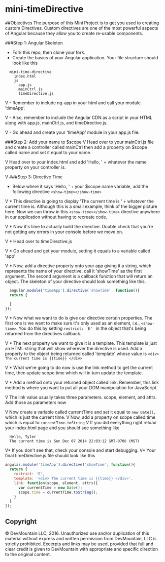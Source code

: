 mini-timeDirective
==================

##Objectives
The purpose of this Mini Project is to get you used to creating custom Directives. Custom directives are one of the most powerful aspects of Angular because they allow you to create re-usable components.

###Step 1: Angular Skeleton 
* Fork this repo, then clone your fork.
* Create the basics of your Angular application. Your file structure should look like this
```
  mini-time-directive
    index.html
    js
      app.js
      mainCtrl.js
      timeDirective.js
```

V - Remember to include ng-app in your html and call your module 'timeApp'.


V - Also, remember to include the Angular CDN as a script in your HTML along with app.js, mainCtrl.js, and timeDirective.js.
 
V - Go ahead and create your 'timeApp' module in your app.js file. 

###Step 2: Add your name to $scope
V Head over to your mainCtrl.js file and create a controller called mainCtrl then add a property on $scope called name and set it equal to your name.

V Head over to your index.html and add 'Hello, ' + whatever the name property on your controller is. 

V ###Step 3: Directive Time
* Below where it says 'Hello, ' + your $scope.name variable, add the following directive ```<show-time></show-time>```


V * This directive is going to display 'The current time is ' + whatever the current time is. Although this is a small example, think of the bigger picture here. Now we can throw in this ```<show-time></show-time>``` directive anywhere in our application without having to recreate code.


V * Now it's time to actually build the directive. Double check that you're not getting any errors in your console before we move on.


V * Head over to timeDirective.js


V * Go ahead and get your module, setting it equals to a variable called 'app'

V * Now, add a directive property onto your app giving it a string, which represents  the name of your directive, call it 'showTime' as the first argument. The second argument is a callback function that will return an object. The skeleton of your directive should look something like this.
```javascript
  angular.module('timeApp').directive('showTime', function(){
  return {

  }
});
```
V * Now what we want to do is give our directive certain properties. The first one is we want to make sure it's only used as an element, i.e., ```<show-time>```. You do this by setting ```restrict: 'E' ``` in the object that's being returned from the directives callback.

V * The next property we want to give it is a template. This template is just an HTML string that will show wherever the directive is used. Add a property to the object being returned called 'template' whose value is ```<div> The current time is {{time}} </div>```

V * What we're going to do now is use the link method to get the current time, then update scope.time which will in turn update the template.

V * Add a method onto your returned object called link. Remember, this link method is where you want to put all your DOM manipulation for JavaScript. 

V The link value usually takes three parameters. scope, element, and attrs. Add those as parameters now

V Now create a variable called currentTime and set it equal to ```new Date()```, which is just the current time.
V Now, add a property on scope called time which is equal to  ```currentTime.toString```
V If you did everything right reload your index.html page and you should see something like
```
  Hello, Tyler
  The current time is Sun Dec 07 2014 22:03:12 GMT-0700 (MST)
```
V* If you don't see that, check your console and start debugging.
V* Your final timeDirective.js file should look like this
```javascript
angular.module('timeApp').directive('showTime', function(){
  return {
    restrict: 'E',
    template: '<div> The current time is {{time}} </div>',
    link: function(scope, element, attrs){
      var currentTime = new Date();
      scope.time = currentTime.toString();
    }
  }
});
```

## Copyright

© DevMountain LLC, 2016. Unauthorized use and/or duplication of this material without express and written permission from DevMountain, LLC is strictly prohibited. Excerpts and links may be used, provided that full and clear credit is given to DevMountain with appropriate and specific direction to the original content.
